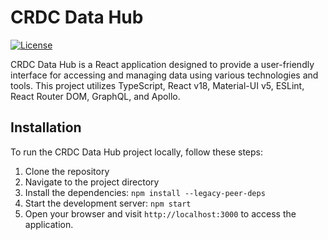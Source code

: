 # CRDC Data Hub

[![License](https://img.shields.io/badge/License-MIT-blue.svg)](https://opensource.org/licenses/MIT)

CRDC Data Hub is a React application designed to provide a user-friendly interface for accessing and managing data using various technologies and tools. This project utilizes TypeScript, React v18, Material-UI v5, ESLint, React Router DOM, GraphQL, and Apollo.



## Installation

To run the CRDC Data Hub project locally, follow these steps:

1. Clone the repository
2. Navigate to the project directory 
3. Install the dependencies: `npm install --legacy-peer-deps`
4. Start the development server: `npm start`
5. Open your browser and visit `http://localhost:3000` to access the application.

